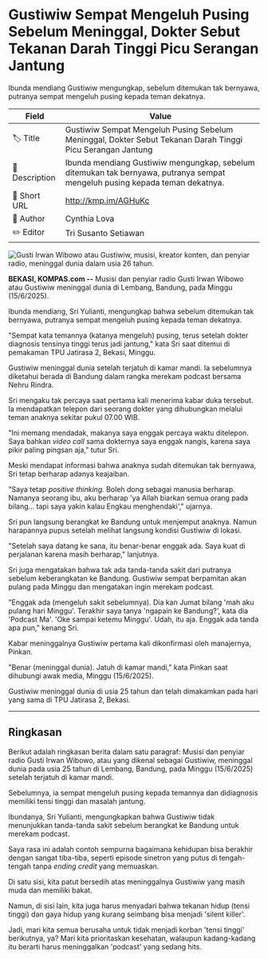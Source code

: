# Gustiwiw Sempat Mengeluh Pusing Sebelum Meninggal, Dokter Sebut Tekanan Darah Tinggi Picu Serangan Jantung

Ibunda mendiang Gustiwiw mengungkap, sebelum ditemukan tak bernyawa, putranya sempat mengeluh pusing kepada teman dekatnya.

| Field         | Value                                                       |
|---------------|-------------------------------------------------------------|
| 🏷️ Title       | Gustiwiw Sempat Mengeluh Pusing Sebelum Meninggal, Dokter Sebut Tekanan Darah Tinggi Picu Serangan Jantung |
| 📝 Description | Ibunda mendiang Gustiwiw mengungkap, sebelum ditemukan tak bernyawa, putranya sempat mengeluh pusing kepada teman dekatnya. |
| 🔗 Short URL   | http://kmp.im/AGHuKc |
| 👤 Author      | Cynthia Lova |
| ✏️ Editor      | Tri Susanto Setiawan |

![Gusti Irwan Wibowo atau Gustiwiw, musisi, kreator konten, dan penyiar radio, meninggal dunia dalam usia 26 tahun.](https://asset.kompas.com/crops/NIiD4GouHPF7hOhZbGEm0Qy7oJo=/406x6:2016x1079/750x500/data/photo/2025/06/15/684e402fa3b35.jpg)

**BEKASI, KOMPAS.com --** Musisi dan penyiar radio Gusti Irwan Wibowo atau Gustiwiw meninggal dunia di Lembang, Bandung, pada Minggu (15/6/2025).

Ibunda mendiang, Sri Yulianti, mengungkap bahwa sebelum ditemukan tak bernyawa, putranya sempat mengeluh pusing kepada teman dekatnya.

"Sempat kata temannya (katanya mengeluh) pusing, terus setelah dokter diagnosis tensinya tinggi terus jadi jantung," kata Sri saat ditemui di pemakaman TPU Jatirasa 2, Bekasi, Minggu.

Gustiwiw meninggal dunia setelah terjatuh di kamar mandi. Ia sebelumnya diketahui berada di Bandung dalam rangka merekam podcast bersama Nehru Rindra.

Sri mengaku tak percaya saat pertama kali menerima kabar duka tersebut. Ia mendapatkan telepon dari seorang dokter yang dihubungkan melalui teman anaknya sekitar pukul 07.00 WIB.

"Ini memang mendadak, makanya saya enggak percaya waktu ditelepon. Saya bahkan *video call* sama dokternya saya enggak nangis, karena saya pikir paling pingsan aja," tutur Sri.

Meski mendapat informasi bahwa anaknya sudah ditemukan tak bernyawa, Sri tetap berharap adanya keajaiban.

"Saya tetap *positive thinking.* Boleh dong sebagai manusia berharap. Namanya seorang ibu, aku berharap 'ya Allah biarkan semua orang pada bilang\... tapi saya yakin kalau Engkau menghendaki'," ujarnya.

Sri pun langsung berangkat ke Bandung untuk menjemput anaknya. Namun harapannya pupus setelah melihat langsung kondisi Gustiwiw di lokasi.

"Setelah saya datang ke sana, itu benar-benar enggak ada. Saya kuat di perjalanan karena masih berharap," lanjutnya.

Sri juga mengatakan bahwa tak ada tanda-tanda sakit dari putranya sebelum keberangkatan ke Bandung. Gustiwiw sempat berpamitan akan pulang pada Minggu dan mengatakan ingin merekam podcast.

"Enggak ada (mengeluh sakit sebelumnya). Dia kan Jumat bilang 'mah aku pulang hari Minggu'. Terakhir saya tanya 'ngapain ke Bandung?', kata dia 'Podcast Ma'. 'Oke sampai ketemu Minggu'. Udah, itu aja. Enggak ada tanda apa pun," kenang Sri.

Kabar meninggalnya Gustiwiw pertama kali dikonfirmasi oleh manajernya, Pinkan.

"Benar (meninggal dunia). Jatuh di kamar mandi," kata Pinkan saat dihubungi awak media, Minggu (15/6/2025).

Gustiwiw meninggal dunia di usia 25 tahun dan telah dimakamkan pada hari yang sama di TPU Jatirasa 2, Bekasi.

---
## Ringkasan

Berikut adalah ringkasan berita dalam satu paragraf: Musisi dan penyiar radio Gusti Irwan Wibowo, atau yang dikenal sebagai Gustiwiw, meninggal dunia pada usia 25 tahun di Lembang, Bandung, pada Minggu (15/6/2025) setelah terjatuh di kamar mandi.

 Sebelumnya, ia sempat mengeluh pusing kepada temannya dan didiagnosis memiliki tensi tinggi dan masalah jantung.

 Ibundanya, Sri Yulianti, mengungkapkan bahwa Gustiwiw tidak menunjukkan tanda-tanda sakit sebelum berangkat ke Bandung untuk merekam podcast.



Saya rasa ini adalah contoh sempurna bagaimana kehidupan bisa berakhir dengan sangat tiba-tiba, seperti episode sinetron yang putus di tengah-tengah tanpa *ending credit* yang memuaskan.

 Di satu sisi, kita patut bersedih atas meninggalnya Gustiwiw yang masih muda dan memiliki bakat.

 Namun, di sisi lain, kita juga harus menyadari bahwa tekanan hidup (tensi tinggi) dan gaya hidup yang kurang seimbang bisa menjadi 'silent killer'.

 Jadi, mari kita semua berusaha untuk tidak menjadi korban 'tensi tinggi' berikutnya, ya? Mari kita prioritaskan kesehatan, walaupun kadang-kadang itu berarti harus meninggalkan 'podcast' yang sedang hits.
